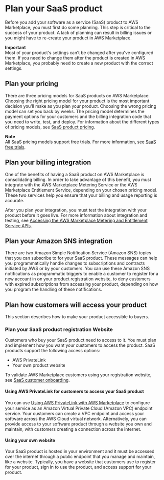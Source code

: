 # Plan your SaaS product<a name="saas-prepare"></a>

Before you add your software as a service \(SaaS\) product to AWS Marketplace, you must first do some planning\. This step is critical to the success of your product\. A lack of planning can result in billing issues or you might have to re\-create your product in AWS Marketplace\.

**Important**  
Most of your product's settings can’t be changed after you've configured them\. If you need to change them after the product is created in AWS Marketplace, you probably need to create a new product with the correct settings\.

## Plan your pricing<a name="plan-pricing"></a>

There are three pricing models for SaaS products on AWS Marketplace\. Choosing the right pricing model for your product is the most important decision you'll make as you plan your product\. Choosing the wrong pricing model can set you back by weeks\. The pricing model determines the payment options for your customers and the billing integration code that you need to write, test, and deploy\. For information about the different types of pricing models, see [SaaS product pricing](https://docs.aws.amazon.com/marketplace/latest/userguide/saas-pricing-models.html)\.

**Note**  
All SaaS pricing models support free trials\. For more information, see [SaaS free trials](https://docs.aws.amazon.com/marketplace/latest/userguide/saas-free-trials.html)\.

## Plan your billing integration<a name="saas-plan-integration"></a>

One of the benefits of having a SaaS product on AWS Marketplace is consolidating billing\. In order to take advantage of this benefit, you must integrate with the AWS Marketplace Metering Service or the AWS Marketplace Entitlement Service, depending on your chosen pricing model\. These two services help you ensure that your billing and usage reporting is accurate\.

After you plan your integration, you must test the integration with your product before it goes live\. For more information about integration and testing, see [Accessing the AWS Marketplace Metering and Entitlement Service APIs](saas-integration-metering-and-entitlement-apis.md)\.

## Plan your Amazon SNS integration<a name="saas-plan-sns"></a>

There are two Amazon Simple Notification Service \(Amazon SNS\) topics that you can subscribe to for your SaaS product\. These messages can help you programmatically handle changes to subscriptions and contracts initiated by AWS or by your customers\. You can use these Amazon SNS notifications as programmatic triggers to enable a customer to register for a new account in on your product registration website, to deny customers with expired subscriptions from accessing your product, depending on how you program the handling of these notifications\.

## Plan how customers will access your product<a name="saas-plan-customer-access"></a>

This section describes how to make your product accessible to buyers\. 

### Plan your SaaS product registration Website<a name="saas-plan-registration"></a>

Customers who buy your SaaS product need to access to it\. You must plan and implement how you want your customers to access the product\. SaaS products support the following access options:
+ AWS PrivateLink
+ Your own product website

To validate AWS Marketplace customers using your registration website, see [SaaS customer onboarding](https://docs.aws.amazon.com/marketplace/latest/userguide/saas-product-customer-setup.html)\.

#### Using AWS PrivateLink for customers to access your SaaS product<a name="saas-plan-privatelink"></a>

You can use [Using AWS PrivateLink with AWS Marketplace](privatelink.md) to conﬁgure your service as an Amazon Virtual Private Cloud \(Amazon VPC\) endpoint service\. Your customers can create a VPC endpoint and access your software across the AWS Cloud virtual network\. Alternatively, you can provide access to your software product through a website you own and maintain, with customers creating a connection across the internet\.

#### Using your own website<a name="saas-plan-website"></a>

 Your SaaS product is hosted in your environment and it must be accessed over the internet through a public endpoint that you manage and maintain, like a website\. Typically, you have a website that customers use to register for your product, sign in to use the product, and access support for your product\.